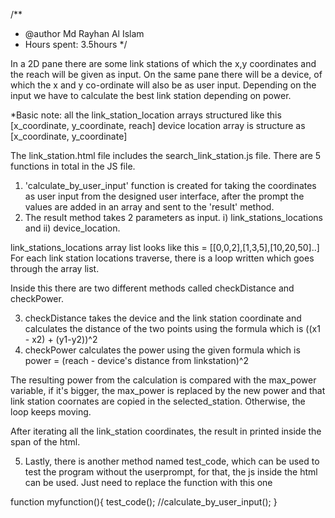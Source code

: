 /**
 * @author Md Rayhan Al Islam
 * Hours spent: 3.5hours
 */


In a 2D pane there are some link stations of which the x,y coordinates and the reach will be given as input. On the same pane there will be a device, of which the x and y co-ordinate will also be as user input. Depending on the input we have to calculate the best link station depending on power.


*Basic note:
all the link_station_location arrays structured like this [x_coordinate, y_coordinate, reach]
device location array is structure as [x_coordinate, y_coordinate]

The link_station.html file includes the search_link_station.js file. There are 5 functions in total in the JS file.

1. 'calculate_by_user_input' function is created for taking the coordinates as user input from the designed user interface, after the prompt the values are added in an array and sent to the 'result' method. 
2. The result method takes 2 parameters as input. i) link_stations_locations and ii) device_location. 

link_stations_locations array list looks like this = [[0,0,2],[1,3,5],[10,20,50]..]
For each link station locations traverse, there is a loop written which goes through the array list.

Inside this there are two different methods called checkDistance and checkPower.

3. checkDistance takes the device and the link station coordinate and calculates the distance of the two points using the formula which is ((x1 - x2) + (y1-y2))^2
4. checkPower calculates the power using the given formula which is power = (reach - device's distance from linkstation)^2

The resulting power from the calculation is compared with the max_power variable, if it's bigger, the max_power is replaced by the new power and that link station coornates are copied in the selected_station. Otherwise, the loop keeps moving.

After iterating all the link_station coordinates, the result in printed inside the span of the html.

5. Lastly, there is another method named test_code, which can be used to test the program without the userprompt, for that, the js inside the html can be used. Just need to replace the function with this one

function myfunction(){
		test_code();
		//calculate_by_user_input();
	}


